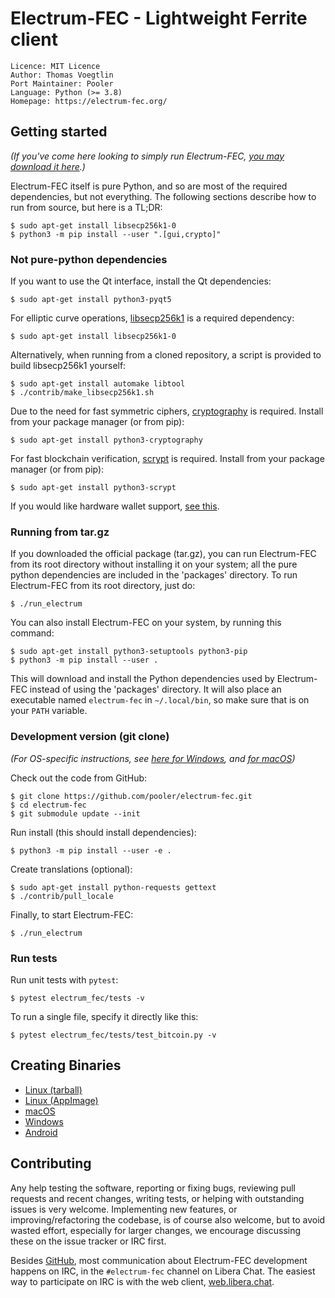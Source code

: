# Electrum-FEC - Lightweight Ferrite client

```
Licence: MIT Licence
Author: Thomas Voegtlin
Port Maintainer: Pooler
Language: Python (>= 3.8)
Homepage: https://electrum-fec.org/
```


## Getting started

_(If you've come here looking to simply run Electrum-FEC,
[you may download it here](https://electrum-fec.org/#download).)_

Electrum-FEC itself is pure Python, and so are most of the required dependencies,
but not everything. The following sections describe how to run from source, but here
is a TL;DR:

```
$ sudo apt-get install libsecp256k1-0
$ python3 -m pip install --user ".[gui,crypto]"
```

### Not pure-python dependencies

If you want to use the Qt interface, install the Qt dependencies:
```
$ sudo apt-get install python3-pyqt5
```

For elliptic curve operations,
[libsecp256k1](https://github.com/bitcoin-core/secp256k1)
is a required dependency:
```
$ sudo apt-get install libsecp256k1-0
```

Alternatively, when running from a cloned repository, a script is provided to build
libsecp256k1 yourself:
```
$ sudo apt-get install automake libtool
$ ./contrib/make_libsecp256k1.sh
```

Due to the need for fast symmetric ciphers,
[cryptography](https://github.com/pyca/cryptography) is required.
Install from your package manager (or from pip):
```
$ sudo apt-get install python3-cryptography
```

For fast blockchain verification,
[scrypt](https://github.com/holgern/py-scrypt) is required.
Install from your package manager (or from pip):
```
$ sudo apt-get install python3-scrypt
```

If you would like hardware wallet support,
[see this](https://github.com/spesmilo/electrum-docs/blob/master/hardware-linux.rst).


### Running from tar.gz

If you downloaded the official package (tar.gz), you can run
Electrum-FEC from its root directory without installing it on your
system; all the pure python dependencies are included in the 'packages'
directory. To run Electrum-FEC from its root directory, just do:
```
$ ./run_electrum
```

You can also install Electrum-FEC on your system, by running this command:
```
$ sudo apt-get install python3-setuptools python3-pip
$ python3 -m pip install --user .
```

This will download and install the Python dependencies used by
Electrum-FEC instead of using the 'packages' directory.
It will also place an executable named `electrum-fec` in `~/.local/bin`,
so make sure that is on your `PATH` variable.


### Development version (git clone)

_(For OS-specific instructions, see [here for Windows](contrib/build-wine/README_windows.md),
and [for macOS](contrib/osx/README_macos.md))_

Check out the code from GitHub:
```
$ git clone https://github.com/pooler/electrum-fec.git
$ cd electrum-fec
$ git submodule update --init
```

Run install (this should install dependencies):
```
$ python3 -m pip install --user -e .
```

Create translations (optional):
```
$ sudo apt-get install python-requests gettext
$ ./contrib/pull_locale
```

Finally, to start Electrum-FEC:
```
$ ./run_electrum
```

### Run tests

Run unit tests with `pytest`:
```
$ pytest electrum_fec/tests -v
```

To run a single file, specify it directly like this:
```
$ pytest electrum_fec/tests/test_bitcoin.py -v
```

## Creating Binaries

- [Linux (tarball)](contrib/build-linux/sdist/README.md)
- [Linux (AppImage)](contrib/build-linux/appimage/README.md)
- [macOS](contrib/osx/README.md)
- [Windows](contrib/build-wine/README.md)
- [Android](contrib/android/Readme.md)


## Contributing

Any help testing the software, reporting or fixing bugs, reviewing pull requests
and recent changes, writing tests, or helping with outstanding issues is very welcome.
Implementing new features, or improving/refactoring the codebase, is of course
also welcome, but to avoid wasted effort, especially for larger changes,
we encourage discussing these on the issue tracker or IRC first.

Besides [GitHub](https://github.com/pooler/electrum-fec),
most communication about Electrum-FEC development happens on IRC, in the
`#electrum-fec` channel on Libera Chat. The easiest way to participate on IRC is
with the web client, [web.libera.chat](https://web.libera.chat/#electrum-fec).
